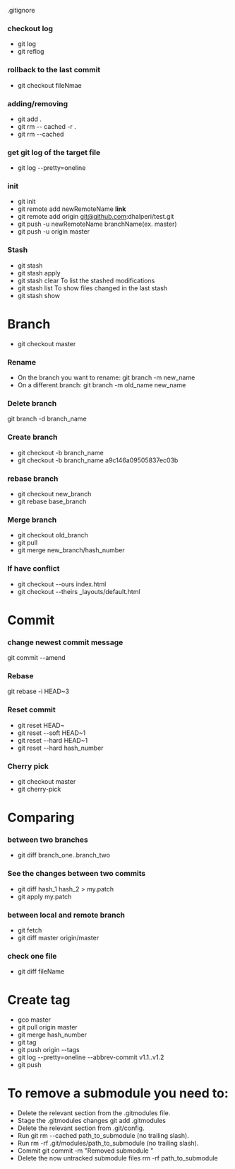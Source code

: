 
.gitignore

### checkout log 
- git log 
- git reflog

### rollback to the last commit
- git checkout fileNmae 

### adding/removing
- git add .
- git rm -- cached -r .
- git rm --cached <file>

### get git log of the target file
- git log --pretty=oneline <file>

### init
- git init
- git remote add newRemoteName __link__
- git remote add origin git@github.com:dhalperi/test.git
- git push -u newRemoteName branchName(ex. master)
- git push -u origin master

### Stash
- git stash
- git stash apply
- git stash clear
To list the stashed modifications
- git stash list
To show files changed in the last stash
- git stash show



# Branch
- git checkout master

### Rename
- On the branch you want to rename:
git branch -m new_name
- On a different branch:
git branch -m old_name new_name

### Delete branch
git branch -d branch_name

### Create branch
- git checkout -b branch_name
- git checkout -b branch_name a9c146a09505837ec03b

### rebase branch
- git checkout new_branch
- git rebase base_branch

### Merge branch
- git checkout old_branch
- git pull
- git merge new_branch/hash_number

### If have conflict
- git checkout --ours index.html
- git checkout --theirs _layouts/default.html



# Commit
### change newest commit message
git commit --amend 

### Rebase
git rebase -i HEAD~3

### Reset commit
- git reset HEAD~
- git reset --soft HEAD~1
- git reset --hard HEAD~1
- git reset --hard hash_number

### Cherry pick
- git checkout master
- git cherry-pick <commit-hash>



# Comparing
### between two branches
- git diff branch_one..branch_two


### See the changes between two commits
- git diff hash_1 hash_2 > my.patch
- git apply my.patch

### between local and remote branch
- git fetch
- git diff master origin/master

### check one file
- git diff fileName



# Create tag
- gco master
- git pull origin master
- git merge hash_number
- git tag <tagname>
- git push origin --tags
- git log --pretty=oneline --abbrev-commit v1.1..v1.2
- git push



# To remove a submodule you need to:
- Delete the relevant section from the .gitmodules file.
- Stage the .gitmodules changes git add .gitmodules
- Delete the relevant section from .git/config.
- Run git rm --cached path_to_submodule (no trailing slash).
- Run rm -rf .git/modules/path_to_submodule (no trailing slash).
- Commit git commit -m "Removed submodule <name>"
- Delete the now untracked submodule files rm -rf path_to_submodule
